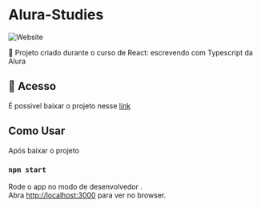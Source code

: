 # Alura-Studies

![Website](https://img.shields.io/website?down_color=lightgrey&style=flat-square&logo=appveyor&down_message=offline&label=STATUS&logo=STATUS&style=for-the-badge&up_message=FINALIZADO&url=https%3A%2F%2Fshields.io)

:book: Projeto criado durante o curso de React: escrevendo com Typescript da Alura

## 📁 Acesso
É possivel baixar o projeto nesse <a href="https://github.com/lucash-barbosa/Alura-Studies/archive/refs/heads/master.zip">link</a>

## Como Usar
Após baixar o projeto

### `npm start`
Rode o app no modo de desenvolvedor .\
Abra [http://localhost:3000](http://localhost:3000) para ver no browser.
